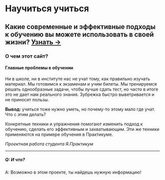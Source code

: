 # Научиться учиться
## Какие современные и эффективные подходы к обучению вы можете использовать в своей жизни? [Узнать →](https://cactys.github.io/how-to-learn/ "Научиться учиться")

### О чем этот сайт?
#### Главные проблемы в обучении
Ни в школе, ни в институте нас не учат тому, как правильно изучать материал. Мы готовимся к экзаменам и учим билеты. Мы тренируемся решать однообразные задачи, чтобы лучше сдать тест, но часто в итоге это не дает нам реального знания. Зубрежка быстро выветривается и не приносит пользы.

<b>Вывод:</b> учиться тоже нужно уметь, но почему-то этому мало где учат. Что с этим делать?

Конкретные техники и упражнения помогают изменить подход к обучению, сделать его эффективным и захватывающим. Эти же техники применяются на примере обучения в Практикуме.

*Проектная работа студента Я.Практикум*

---
##### Q: И что?
A: Возможно в этом проекте, ты найдешь нужную информацию!
